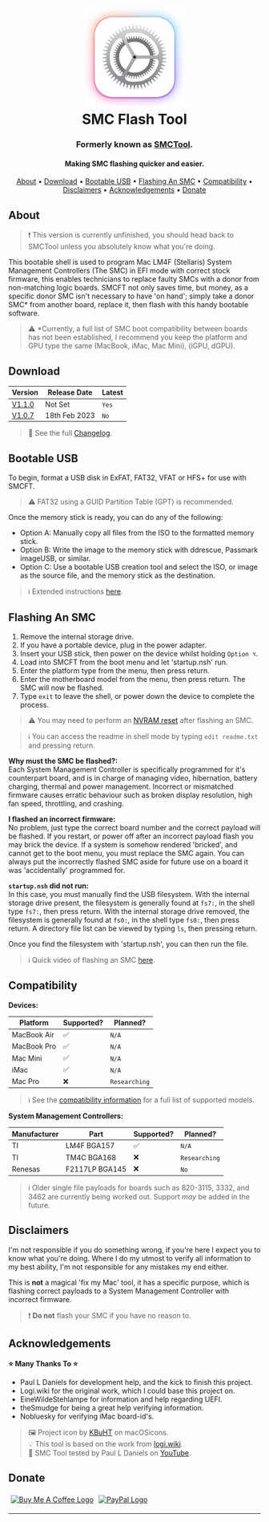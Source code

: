 
<h1 align="center">
<img width="200" src="resource/img/icon256.png" alt="SMCFT Logo">
<br>
SMC Flash Tool
</h1>
<h3 align="center">
Formerly known as <a href="https://github.com/MuertoGB/SMCTool">SMCTool</a>.
</h3>

<h4 align="center">Making SMC flashing quicker and easier.</h4>

<p align="center">
  <a href="#about">About</a> •
  <a href="#download">Download</a> •
  <a href="#bootable-usb">Bootable USB</a> •
  <a href="#flashing-an-smc">Flashing An SMC</a> •
  <a href="#compatibility">Compatibility</a> •
  <a href="#disclaimers">Disclaimers</a> •
  <a href="#acknowledgements">Acknowledgements</a> •
  <a href="#donate">Donate</a>
</p>

## About

> ❗ This version is currently unfinished, you should head back to SMCTool unless you absolutely know what you're doing.

This bootable shell is used to program Mac LM4F (Stellaris) System Management Controllers (The SMC) in EFI mode with correct stock firmware, this enables technicians to replace faulty SMCs with a donor from non-matching logic boards. SMCFT not only saves time, but money, as a specific donor SMC isn't necessary to have 'on hand'; simply take a donor SMC* from another board, replace it, then flash with this handy bootable software.

> ⚠ *Currently, a full list of SMC boot compatibility between boards has not been established, I recommend you keep the platform and GPU type the same (MacBook, iMac, Mac Mini), (iGPU, dGPU).

## Download

| Version| Release Date| Latest|
|--------|-------------|--------|
| [V1.1.0](https://github.com/MuertoGB/SMCFT/releases/tag/v1.1.0)|Not Set         |`Yes`|
| [V1.0.7](https://github.com/MuertoGB/SMCTool/releases/tag/v1.0.7)|18th Feb 2023   |`No` |

> 📔 See the full [Changelog](CHANGELOG.md).

## Bootable USB

To begin, format a USB disk in ExFAT, FAT32, VFAT or HFS+ for use with SMCFT.
> ⚠ FAT32 using a GUID Partition Table (GPT) is recommended.

Once the memory stick is ready, you can do any of the following:
- Option A: Manually copy all files from the ISO to the formatted memory stick.
- Option B: Write the image to the memory stick with ddrescue, Passmark imageUSB, or similar.
- Option C: Use a bootable USB creation tool and select the ISO, or image as the source file, and the memory stick as the destination.

> ℹ Extended instructions [here](BOOTABLEUSB.md).

## Flashing An SMC

1. Remove the internal storage drive.
2. If you have a portable device, plug in the power adapter.
3. Insert your USB stick, then power on the device whilst holding `Option ⌥`.
4. Load into SMCFT from the boot menu and let 'startup.nsh' run.
5. Enter the platform type from the menu, then press return.
6. Enter the motherboard model from the menu, then press return. The SMC will now be flashed.
7. Type `exit` to leave the shell, or power down the device to complete the process.

> ⚠ You may need to perform an [NVRAM reset](https://support.apple.com/en-mide/HT201255) after flashing an SMC.

> ℹ You can access the readme in shell mode by typing `edit readme.txt` and pressing return.

**Why must the SMC be flashed?:**\
Each System Management Controller is specifically programmed for it's counterpart board, and is in charge of managing video, hibernation, battery charging, thermal and power management. Incorrect or mismatched firmware causes erratic behaviour such as broken display resolution, high fan speed, throttling, and crashing.

**I flashed an incorrect firmware:**\
No problem, just type the correct board number and the correct payload will be flashed. If you restart, or power off after an incorrect payload flash you may brick the device. If a system is somehow rendered 'bricked', and cannot get to the boot menu, you must replace the SMC again. You can always put the incorrectly flashed SMC aside for future use on a board it was 'accidentally' programmed for.

**`startup.nsh` did not run:**\
In this case, you must manually find the USB filesystem. With the internal storage drive present, the filesystem is generally found at `fs7:`, in the shell type `fs7:`, then press return. With the internal storage drive removed, the filesystem is generally found at `fs0:`, in the shell type `fs0:`, then press return. A directory file list can be viewed by typing `ls`, then pressing return.

Once you find the filesystem with 'startup.nsh', you can then run the file.

> ℹ Quick video of flashing an SMC [here](https://www.youtube.com/watch?v=nUm30m3zNxI).

## Compatibility

**Devices:**

| Platform     | Supported?      | Planned?       |
|--------------|-----------------|----------------|
| MacBook Air  | ✅             | `N/A`          |
| MacBook Pro  | ✅             | `N/A`          |
| Mac Mini     | ✅             | `N/A`          |
| iMac         | ✅             | `N/A`          |
| Mac Pro      | ❌             | `Researching`  |

> ℹ See the [compatibility information](COMPATIBILITY.md) for a full list of supported models.

**System Management Controllers:**

|Manufacturer    |Part            |Supported?  |Planned?       |
|----------------|----------------|------------|---------------|
|TI              |LM4F BGA157     |✅         | `N/A`         |
|TI              |TM4C BGA168     |❌         | `Researching` |
|Renesas         |F2117LP BGA145  |❌         | `No`          |

> ℹ Older single file payloads for boards such as 820-3115, 3332, and 3462 are currently being worked out. Support *may* be added in the future.

## Disclaimers

I'm not responsible if you do something wrong, if you're here I expect you to know what you're doing. Where I do my utmost to verify all information to my best ability, I'm not responsible for any mistakes my end either.

This is **not** a magical 'fix my Mac' tool, it has a specific purpose, which is flashing correct payloads to a System Management Controller with incorrect firmware.

> ❗ **Do not** flash your SMC if you have no reason to.

## Acknowledgements

**⭐ Many Thanks To ⭐**
* Paul L Daniels for development help, and the kick to finish this project.
* Logi.wiki for the original work, which I could base this project on.
* EineWildeStehlampe for information and help regarding UEFI.
* theSmudge for being a great help verifying information.
* Nobluesky for verifying iMac board-id's.

> 🖼 Project icon by [KBuHT](https://macosicons.com/#/u/KBuHT) on macOSicons.\
> 💡 This tool is based on the work from  [logi.wiki](https://logi.wiki/index.php?title=SMC_flashing).\
>🎥 SMC Tool tested by Paul L Daniels on [YouTube](https://www.youtube.com/watch?v=q8LEh8C4iYo).

## Donate

<a href="https://www.buymeacoffee.com/Muerto"><img width="160" src="https://uc80e5ba3058c2d15b2a77972a8b.previews.dropboxusercontent.com/p/thumb/AB18JbfsN4REmFgvOrzwO3ooBl2K1VkxckN-h1H0qKcNhQDfIIROLC57mhfRHlNPZXBDEK7S3gHEnx6Uc35udaYsS-Mx66J6llYd_lSwfaIAntk3eynVXJNhd5nRHFDI1ncBuDVpVbrtKeQZlP2WPhejwCDH99YAFH8xcPef9q2d37EBjVV9-cK4cGUd7KmXCfa81wP6tXXV8r7-f_5L1c6tgs9HxLgqaDlAPXG8BcM9B6NRFdxlOsLGvYh9ESFE7fMb7dTrOu7PgsBsVrrIfTOxL8akUj2QiSGMJiZNXJrYrsW7mjKu_qQ-7Z-mhlZ2ZtY-FApmMFhfQrWj17D7hiXCemMdb_SaZCbaHBucMaJZ5Y1OPY3a6XlAxUCNJXSrFoI/p.png" alt="Buy Me A Coffee Logo" vspace="5" hspace="5"></a><a href="https://www.paypal.com/donate/?hosted_button_id=Z88F3UEZB47SQ"><img width="160" src="https://www.paypalobjects.com/webstatic/mktg/Logo/pp-logo-200px.png" alt="PayPal Logo" vspace="5" hspace="5"></a>

---